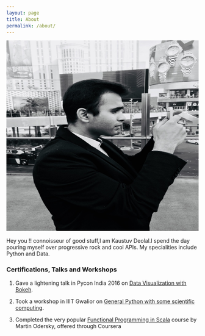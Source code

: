 ```yaml
---
layout: page
title: About
permalink: /about/
---
```


<img src="/assets/images/profile.png" alt="Drawing" style="width: 600px;height: 500px"/>


Hey you !! connoisseur of good stuff,I am Kaustuv Deolal.I spend the day pouring myself over progressive rock and cool APIs. 
My specialities include Python and Data. 

### Certifications, Talks and Workshops

1. Gave a lightening talk in Pycon India 2016 on [Data Visualization with Bokeh](https://www.slideshare.net/KaustuvDeolal/py-con-india-2016).

2. Took a workshop in IIIT Gwalior on [General Python with some scientific computing](https://github.com/Vutsuak16/IIIT-Gwalior-Workshop).

3. Completed the very popular [Functional Programming in Scala](https://www.coursera.org/account/accomplishments/certificate/9LJNRYNVAEB2?lipi=urn%3Ali%3Apage%3Ad_flagship3_profile_view_base%3BKjv2al7xTOiTT4HeEmiaHg%3D%3D) course by Martin Odersky, offered through Coursera




